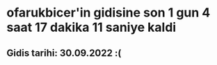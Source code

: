 # ofarukbicer'in gidisine son 1 gun 4 saat 17 dakika 11 saniye kaldi

## Gidis tarihi: 30.09.2022 :(